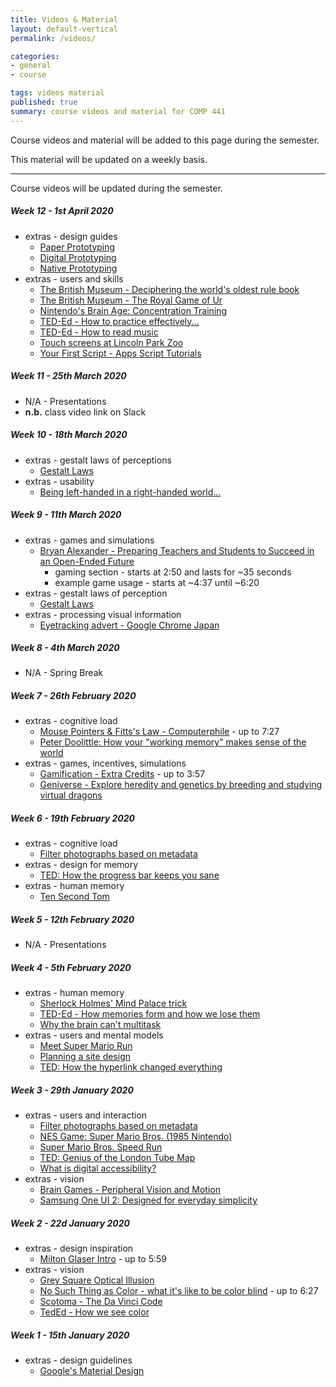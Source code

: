 ```yaml
---
title: Videos & Material
layout: default-vertical
permalink: /videos/

categories:
- general
- course

tags: videos material
published: true
summary: course videos and material for COMP 441
---
```


Course videos and material will be added to this page during the semester.

This material will be updated on a weekly basis.

***

Course videos will be updated during the semester.

##### Week 12 - 1st April 2020

  * extras - design guides
    * [Paper Prototyping](https://www.youtube.com/watch?v=JMjozqJS44M&t=7s)
    * [Digital Prototyping](https://www.youtube.com/watch?v=KWGBGTGryFk)
    * [Native Prototyping](https://www.youtube.com/watch?v=lusOgox4xMI)
  * extras - users and skills
    * [The British Museum - Deciphering the world's oldest rule book](https://www.youtube.com/watch?v=wHjznvH54Cw)
    * [The British Museum - The Royal Game of Ur](https://www.youtube.com/watch?v=WZskjLq040I)
    * [Nintendo's Brain Age: Concentration Training](https://www.youtube.com/watch?v=JUvBQxBgis0)
    * [TED-Ed - How to practice effectively...](https://www.youtube.com/watch?v=f2O6mQkFiiw)
    * [TED-Ed - How to read music](https://www.youtube.com/watch?v=ZN41d7Txcq0)
    * [Touch screens at Lincoln Park Zoo](https://www.youtube.com/watch?v=lusOgox4xMI)
    * [Your First Script - Apps Script Tutorials](https://www.youtube.com/watch?v=Pgfbl_o9WvM&index=27&list=PL68F511F6E3C122EB)

##### Week 11 - 25th March 2020

  * N/A - Presentations
  * **n.b.** class video link on Slack

##### Week 10 - 18th March 2020

  * extras - gestalt laws of perceptions
    * [Gestalt Laws](https://youtu.be/ZWucNQawpWY)
  * extras - usability
    * [Being left-handed in a right-handed world...](https://www.youtube.com/watch?v=g1swN72r5Fk)

##### Week 9 - 11th March 2020

  * extras - games and simulations
    * [Bryan Alexander - Preparing Teachers and Students to Succeed in an Open-Ended Future](http://linode4.cs.luc.edu/teaching/cs/2020/441/media/video/bryan-alexander.mp4)
      * gaming section - starts at 2:50 and lasts for ~35 seconds
      * example game usage - starts at ~4:37 until ~6:20
  * extras - gestalt laws of perception
    * [Gestalt Laws](https://youtu.be/ZWucNQawpWY)
  * extras - processing visual information
    * [Eyetracking advert - Google Chrome Japan](https://www.youtube.com/watch?v=-K94bZIAiGo)

##### Week 8 - 4th March 2020

  * N/A - Spring Break

##### Week 7 - 26th February 2020

  * extras - cognitive load
    * [Mouse Pointers & Fitts's Law - Computerphile](https://www.youtube.com/watch?v=E3gS9tjACwU) - up to 7:27
    * [Peter Doolittle: How your "working memory" makes sense of the world](http://www.ted.com/talks/peter_doolittle_how_your_working_memory_makes_sense_of_the_world?language=en)
  * extras - games, incentives, simulations
    * [Gamification - Extra Credits](https://www.youtube.com/watch?v=1dLK9MW-9sY) - up to 3:57
    * [Geniverse - Explore heredity and genetics by breeding and studying virtual dragons](http://linode4.cs.luc.edu/teaching/cs/2020/441/media/video/elearning-dragons.mp4)

##### Week 6 - 19th February 2020

  * extras - cognitive load
    * [Filter photographs based on metadata](https://helpx.adobe.com/lightroom/how-to/lightroom-filter-metadata.html)
  * extras - design for memory
    * [TED: How the progress bar keeps you sane](https://www.youtube.com/watch?v=NAYkF04IZHI&index=577&list=WL&t=0s)
  * extras - human memory
    * [Ten Second Tom](https://www.youtube.com/watch?v=Jk7WuvNKe_g)

##### Week 5 - 12th February 2020

  * N/A - Presentations

##### Week 4 - 5th February 2020

  * extras - human memory
    * [Sherlock Holmes' Mind Palace trick](http://www.criticalcommons.org/Members/ccManager/clips/sherlocks2e2memorypalace.mp4/view)
    * [TED-Ed - How memories form and how we lose them](https://youtu.be/yOgAbKJGrTA)
    * [Why the brain can't multitask](https://www.youtube.com/watch?v=BpD3PxrgICU)
  * extras - users and mental models
    * [Meet Super Mario Run](https://www.youtube.com/watch?v=rKG5jU6DV70)
    * [Planning a site design](http://youtu.be/2ZuhSB64quY?t=27s)
    * [TED: How the hyperlink changed everything](https://www.youtube.com/watch?v=3Va3oY8pfSI&index=577&list=WL)

##### Week 3 - 29th January 2020

  * extras - users and interaction
    * [Filter photographs based on metadata](https://helpx.adobe.com/lightroom/how-to/lightroom-filter-metadata.html)
    * [NES Game: Super Mario Bros. (1985 Nintendo)](http://youtu.be/2ZuhSB64quY?t=27s)
    * [Super Mario Bros. Speed Run](https://www.youtube.com/watch?v=Boq3ghiTKHA)
    * [TED: Genius of the London Tube Map](https://www.youtube.com/watch?v=iBErp8qvWZg&index=576&list=WL&t=0s)
    * [What is digital accessibility?](https://www.youtube.com/watch?v=grrx2Lva7T0)
  * extras - vision
    * [Brain Games - Peripheral Vision and Motion](https://www.youtube.com/watch?v=YJUAtgrpHiY)
    * [Samsung One UI 2: Designed for everyday simplicity](https://www.youtube.com/watch?v=wxwycoG41fc)

##### Week 2 - 22d January 2020

  * extras - design inspiration
    * [Milton Glaser Intro](http://vimeo.com/11577085) - up to 5:59
  * extras - vision
    * [Grey Square Optical Illusion](https://www.youtube.com/watch?v=z9Sen1HTu5o)
    * [No Such Thing as Color - what it's like to be color blind](https://www.youtube.com/watch?v=AUsups6Mk3I) - up to 6:27
    * [Scotoma - The Da Vinci Code](https://www.youtube.com/watch?v=tfL5f6cZlk8)
    * [TedEd - How we see color](https://www.youtube.com/watch?v=l8_fZPHasdo)

##### Week 1 - 15th January 2020

  * extras - design guidelines
    * [Google's Material Design](https://www.youtube.com/watch?v=p4gmvHyuZzw)